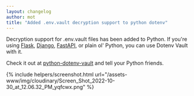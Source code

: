 ```yaml
---
layout: changelog
author: mot
title: "Added .env.vault decryption support to python dotenv"
---
```


Decryption support for .env.vault files has been added to Python. If you're using [Flask](https://flask.palletsprojects.com/), [Django](https://www.djangoproject.com/), [FastAPI](https://fastapi.tiangolo.com/), or plain ol' Python, you can use Dotenv Vault with it.

Check it out at [python-dotenv-vault](https://github.com/dotenv-org/python-dotenv-vault) and tell your Python friends.

{% include helpers/screenshot.html url="/assets-www/img/cloudinary/Screen_Shot_2022-10-30_at_12.06.32_PM_yqfcwx.png" %}
